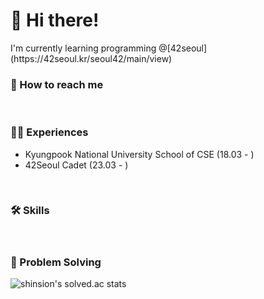 
<h1> 👋 Hi there! </h1>
I'm currently learning programming @[42seoul](https://42seoul.kr/seoul42/main/view)

<h3> 📮  How to reach me </h3>

<br><h3> 🧑‍💻 Experiences </h3>
- Kyungpook National University School of CSE (18.03 - )
- 42Seoul Cadet (23.03 - )

<br><h3> 🛠️ Skills </h3>



<br><h3> 📝  Problem Solving </h3>

![shinsion's solved.ac stats](https://github-readme-solvedac.hyp3rflow.vercel.app/api/?handle=shinsion)
